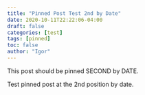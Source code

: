 ```yaml
---
title: "Pinned Post Test 2nd by Date"
date: 2020-10-11T22:22:06-04:00
draft: false
categories: [test]
tags: [pinned]
toc: false
author: "Igor"
---
```


This post should be pinned SECOND by DATE.

<!--more-->

Test pinned post at the 2nd position by date.

